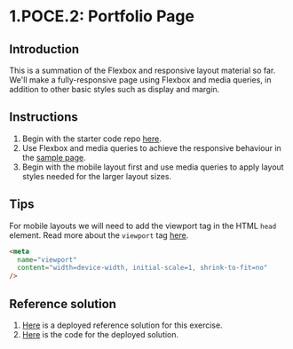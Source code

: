 # 1.POCE.2: Portfolio Page

## Introduction

This is a summation of the Flexbox and responsive layout material so far. We'll make a fully-responsive page using Flexbox and media queries, in addition to other basic styles such as display and margin.

## Instructions

1. Begin with the starter code repo [here](https://github.com/rocketacademy/base-css-bootcamp).
2. Use Flexbox and media queries to achieve the responsive behaviour in the [sample page](https://codepen.io/freeCodeCamp/full/zNBOYG).
3. Begin with the mobile layout first and use media queries to apply layout styles needed for the larger layout sizes.

## Tips

For mobile layouts we will need to add the viewport tag in the HTML `head` element. Read more about the `viewport` tag [here](https://developer.mozilla.org/en-US/docs/Web/HTML/Viewport\_meta\_tag).

```html
<meta
  name="viewport"
  content="width=device-width, initial-scale=1, shrink-to-fit=no"
/>
```

## Reference solution

1. [Here](https://rocketacademy.github.io/base-css-bootcamp/index.html) is a deployed reference solution for this exercise.
2. [Here](https://github.com/rocketacademy/base-css-bootcamp/tree/solution-personal-page) is the code for the deployed solution.
